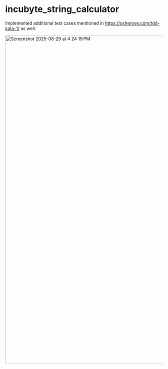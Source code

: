 # incubyte_string_calculator
Implemented additional test cases mentioned in https://osherove.com/tdd-kata-1/ as well.

<img width="1680" height="1050" alt="Screenshot 2025-08-29 at 4 24 19 PM" src="https://github.com/user-attachments/assets/ef12b676-067d-4ec1-8643-fdfa6aa7941b" />
